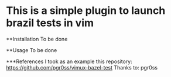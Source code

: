 This is a simple plugin to launch brazil tests in vim
===========



**Installation
To be done

**Usage
To be done

***References
I took as an example this repository: https://github.com/pgr0ss/vimux-bazel-test
Thanks to:  pgr0ss

